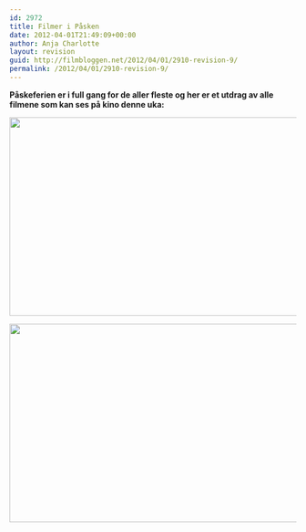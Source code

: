 ```yaml
---
id: 2972
title: Filmer i Påsken
date: 2012-04-01T21:49:09+00:00
author: Anja Charlotte
layout: revision
guid: http://filmbloggen.net/2012/04/01/2910-revision-9/
permalink: /2012/04/01/2910-revision-9/
---
```

**Påskeferien er i full gang for de aller fleste og her er et utdrag av alle filmene som kan ses på kino denne uka:** 

<a href="http://filmbloggen.net/?attachment_id=2961" rel="attachment wp-att-2961"><img class="alignnone size-large wp-image-2961" src="http://filmbloggen.net/wp-content/uploads//2012/03/Piratene-bilde-1-620x348.jpg" alt="" width="620" height="348" /></a>

<a href="http://filmbloggen.net/?attachment_id=2962" rel="attachment wp-att-2962"><img class="alignnone size-large wp-image-2962" src="http://filmbloggen.net/wp-content/uploads//2012/03/wrath-of-the-titans-whysoblu.com-9-1024x576-620x348.jpg" alt="" width="620" height="348" /></a>